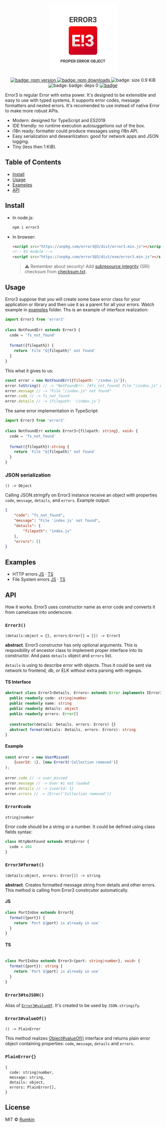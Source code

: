 <p align="center">
  <img width="220" alt="Logo with caption: proper error object" src="docs/cover.png">
</p>
<p align="center">
  <a href="https://npmjs.com/packages/error3">
    <img alt="badge: npm version" src="https://img.shields.io/npm/v/error3.svg?style=flat-square" />
  </a>
  <a href="https://npmjs.com/packages/error3">
    <img alt="badge: npm downloads" src="https://img.shields.io/npm/dw/error3.svg?style=flat-square" />
  </a>
  <img alt="badge: size 0.9 KiB" src="https://img.shields.io/badge/size-0.9%20KiB-blue.svg?style=flat-square" />
  <img alt="badge: badge: deps 0" src="https://img.shields.io/badge/deps-0-blue.svg?style=flat-square" />
  <a aria-label="build status" href="https://travis-ci.org/rumkin/error3">
    <img alt="badge" src="https://img.shields.io/travis/rumkin/error3.svg?style=flat-square" />
  </a>
</p>

Error3 is regular Error with extra power. It's designed to be extensible
and easy to use with typed systems. It supports error codes, message formatters
and nested errors. It's recomended to use instead of native Error to make
more robust APIs.

* Modern: designed for TypeScript and ES2019
* IDE friendly: no runtime execution  autosuggetions out of the box.
* i18n ready: formatter could produce messages using i18n API.
* Easy serialization and desearilization: good for network apps and JSON logging.
* Tiny (less then 1 KiB).

## Table of Contents

* [Install](#install)
* [Usage](#usage)
* [Examples](#examples)
* [API](#api)

## Install

* In node.js:

  ```bash
  npm i error3
  ```
* In browser:
  ```html
  <script src="https://unpkg.com/error3@3/dist/error3.min.js"></script>
  <!-- ES module -->
  <script src="https://unpkg.com/error3@3/dist/esm/error3.min.js"></script>
  ```
  > ⚠️ Remember about security! Add [subresource integrity](https://developer.mozilla.org/en-US/docs/Web/Security/Subresource_Integrity) (SRI) checksum
  > from [checksum.txt](https://unpkg.com/error3@3/dist/checksum.txt).

## Usage

Error3 suppose that you will create some base error class for your application
or library and then use it as a parent for all your errors. Watch example in
[examples](examples) folder. Ths is an example of interface realization:

```javascript
import Error3 from 'error3'

class NotFoundErr extends Error3 {
  code = 'fs_not_found'

  format({filepath}) {
    return `File "${filepath}" not found`
  }
}
```

This what it gives to us:

```javascript
const error = new NotFoundErr({filepath: '/index.js'});
error.toString() // -> "NotFoundErr: [#fs_not_found] File "/index.js" not found"
error.message // -> "File "/index.js" not found"
error.code // -> fs_not_found
error.details // -> {filepath: '/index.js'}
```

The same error implementation in TypeScript:

```typescript
import Error3 from 'error3'

class NotFoundErr extends Error3<{filepath: string}, void> {
  code = 'fs_not_found'

  format({filepath}):string {
    return `File "${filepath}" not found`
  }
}
```

### JSON serialization

```text
() -> Object
```

Calling JSON.stringify on Error3 instance receive an object with properties
`code`, `message`, `details`, and `errors`. Example output:

```json
{
    "code": "fs_not_found",
    "message": "File 'index.js' not found",
    "details": {
        "filepath": "index.js"
    },
    "errors": []
}
```

## Examples

* HTTP errors [JS](examples/http-errors.js) · [TS](examples/http-errors.js)
* File System errors [JS](examples/fs-errors.js) · [TS](examples/fs-errors.js)

## API

How it works. Error3 uses constructor name as error code and
converts it from camelcase into underscore.

### `Error3()`

```text
(details:object = {}, errors:Error[] = []) -> Error3
```

__abstract__. Error3 constructor has only optional arguments. This is resposibility of
ancestor class to implement proper interface into its constructor. And pass `details`
object and `errors` list.

`details` is using to describe error with objects. Thus it could be sent via network
to frontend, db, or ELK without extra parsing with regexps.

#### TS Interface

```typescript
abstract class Error3<Details, Errors> extends Error implements IError3 {
  public readonly code: string|number
  public readonly name: string
  public readonly details: object
  public readonly errors: Error[]

  constructor(details: Details, errors: Errors) {}
  abstract format(detials: Details, errors: Errors): string
}
```

#### Example

```javascript
const error = new UserMissed(
    {userId: 1}, [new Error3('Collection removed')]
);

error.code // -> user_missed
error.message // -> User #1 not loaded
error.details // -> {userId: 1}
error.errors // -> [Error('Collection removed')]
```

### `Error#code`
```
string|number
```

Error code should be a string or a number. It could be defined using class fields
syntax:

```javascript
class HttpNotFound extends HttpError {
  code = 404
}
```

### `Error3#format()`
```
(details:object, errors: Error[]) -> string
```

__abstract__. Creates formatted message string from details and other errors.
This method is calling from Error3 constrcutor automatically.

#### JS
```javascript
class PortInUse extends Error3{
  format({port}) {
    return `Port ${port} is already in use`
  }
}
```

#### TS
```typescript

class PortInUse extends Error3<{port: string|number}, void> {
  format({port}): string {
    return `Port ${port} is already in use`
  }
}
```

### `Error3#toJSON()`

Alias of [`Error3#valueOf`](#error3valueof). It's created to be used by `JSON.stringify`.

### `Error3#valueOf()`
```
() -> PlainError
```

This method realizes [Object#valueOf()](https://developer.mozilla.org/en-US/docs/Web/JavaScript/Reference/Global_Objects/Object/valueOf) interface and returns plain error object containing properties:
`code`, `message`, `details` and `errors`.

### `PlainError{}`

```
{
  code: string|number,
  message: string,
  details: object,
  errors: PlainError[],
}
```

## License

MIT © [Rumkin](https://rumk.in)

